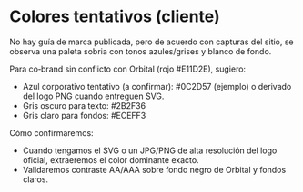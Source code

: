 # Colores tentativos (cliente)

No hay guía de marca publicada, pero de acuerdo con capturas del sitio, se observa una paleta sobria con tonos azules/grises y blanco de fondo.

Para co‑brand sin conflicto con Orbital (rojo #E11D2E), sugiero:
- Azul corporativo tentativo (a confirmar): #0C2D57 (ejemplo) o derivado del logo PNG cuando entreguen SVG.
- Gris oscuro para texto: #2B2F36
- Gris claro para fondos: #ECEFF3

Cómo confirmaremos:
- Cuando tengamos el SVG o un JPG/PNG de alta resolución del logo oficial, extraeremos el color dominante exacto.
- Validaremos contraste AA/AAA sobre fondo negro de Orbital y fondos claros.
